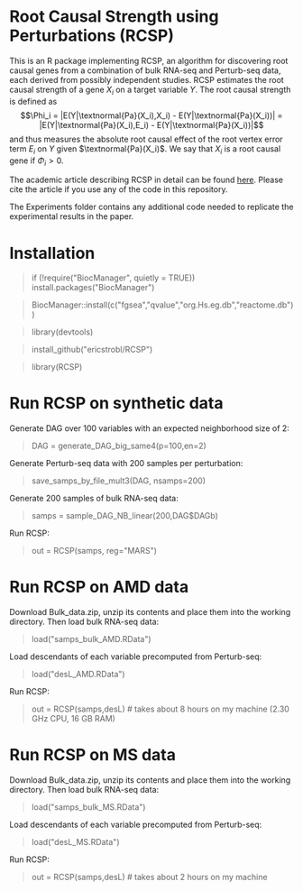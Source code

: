 # Root Causal Strength using Perturbations (RCSP)

This is an R package implementing RCSP, an algorithm for discovering root causal genes from a combination of bulk RNA-seq and Perturb-seq data, each derived from possibly independent studies. RCSP estimates the root causal strength of a gene $X_i$ on a target variable $Y$. The root causal strength is defined as $$\Phi_i = |E(Y|\textnormal{Pa}(X_i),X_i) - E(Y|\textnormal{Pa}(X_i))| = |E(Y|\textnormal{Pa}(X_i),E_i) - E(Y|\textnormal{Pa}(X_i))|$$ and thus measures the absolute root causal effect of the root vertex error term $E_i$ on $Y$ given $\textnormal{Pa}(X_i)$. We say that $X_i$ is a root causal gene if $\Phi_i > 0$.

The academic article describing RCSP in detail can be found [here](https://www.biorxiv.org/content/10.1101/2024.01.13.574491v1). Please cite the article if you use any of the code in this repository.

The Experiments folder contains any additional code needed to replicate the experimental results in the paper.

# Installation

> if (!require("BiocManager", quietly = TRUE)) install.packages("BiocManager")

> BiocManager::install(c("fgsea","qvalue","org.Hs.eg.db","reactome.db"))

> library(devtools)

> install_github("ericstrobl/RCSP")

> library(RCSP)

# Run RCSP on synthetic data
Generate DAG over 100 variables with an expected neighborhood size of 2:
> DAG = generate_DAG_big_same4(p=100,en=2)

Generate Perturb-seq data with 200 samples per perturbation:
> save_samps_by_file_mult3(DAG, nsamps=200)

Generate 200 samples of bulk RNA-seq data:
> samps = sample_DAG_NB_linear(200,DAG$DAGb)

Run RCSP:
> out = RCSP(samps, reg="MARS")

# Run RCSP on AMD data
Download Bulk_data.zip, unzip its contents and place them into the working directory. Then load bulk RNA-seq data:
> load("samps_bulk_AMD.RData") 

Load descendants of each variable precomputed from Perturb-seq:
> load("desL_AMD.RData") 

Run RCSP:
> out = RCSP(samps,desL) # takes about 8 hours on my machine (2.30 GHz CPU, 16 GB RAM)

# Run RCSP on MS data
Download Bulk_data.zip, unzip its contents and place them into the working directory. Then load bulk RNA-seq data:
> load("samps_bulk_MS.RData")

Load descendants of each variable precomputed from Perturb-seq:
> load("desL_MS.RData")

Run RCSP:
> out = RCSP(samps,desL) # takes about 2 hours on my machine
